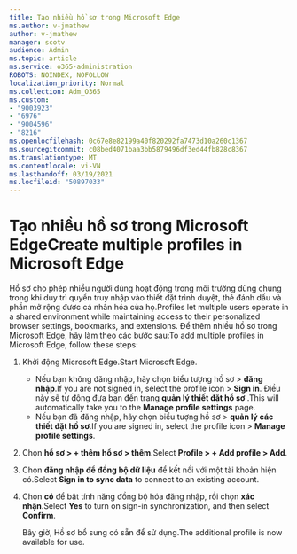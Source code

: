 ```yaml
---
title: Tạo nhiều hồ sơ trong Microsoft Edge
ms.author: v-jmathew
author: v-jmathew
manager: scotv
audience: Admin
ms.topic: article
ms.service: o365-administration
ROBOTS: NOINDEX, NOFOLLOW
localization_priority: Normal
ms.collection: Adm_O365
ms.custom:
- "9003923"
- "6976"
- "9004596"
- "8216"
ms.openlocfilehash: 0c67e8e82199a40f820292fa7473d10a260c1367
ms.sourcegitcommit: c08bed4071baa3bb5879496df3ed44fb828c8367
ms.translationtype: MT
ms.contentlocale: vi-VN
ms.lasthandoff: 03/19/2021
ms.locfileid: "50897033"
---
```

# <a name="create-multiple-profiles-in-microsoft-edge"></a><span data-ttu-id="e2de5-102">Tạo nhiều hồ sơ trong Microsoft Edge</span><span class="sxs-lookup"><span data-stu-id="e2de5-102">Create multiple profiles in Microsoft Edge</span></span>

<span data-ttu-id="e2de5-103">Hồ sơ cho phép nhiều người dùng hoạt động trong môi trường dùng chung trong khi duy trì quyền truy nhập vào thiết đặt trình duyệt, thẻ đánh dấu và phần mở rộng được cá nhân hóa của họ.</span><span class="sxs-lookup"><span data-stu-id="e2de5-103">Profiles let multiple users operate in a shared environment while maintaining access to their personalized browser settings, bookmarks, and extensions.</span></span> <span data-ttu-id="e2de5-104">Để thêm nhiều hồ sơ trong Microsoft Edge, hãy làm theo các bước sau:</span><span class="sxs-lookup"><span data-stu-id="e2de5-104">To add multiple profiles in Microsoft Edge, follow these steps:</span></span>

1. <span data-ttu-id="e2de5-105">Khởi động Microsoft Edge.</span><span class="sxs-lookup"><span data-stu-id="e2de5-105">Start Microsoft Edge.</span></span>
    - <span data-ttu-id="e2de5-106">Nếu bạn không đăng nhập, hãy chọn biểu tượng hồ sơ > **đăng nhập**.</span><span class="sxs-lookup"><span data-stu-id="e2de5-106">If you are not signed in, select the profile icon > **Sign in**.</span></span> <span data-ttu-id="e2de5-107">Điều này sẽ tự động đưa bạn đến trang **quản lý thiết đặt hồ sơ** .</span><span class="sxs-lookup"><span data-stu-id="e2de5-107">This will automatically take you to the **Manage profile settings** page.</span></span>
    - <span data-ttu-id="e2de5-108">Nếu bạn đã đăng nhập, hãy chọn biểu tượng hồ sơ > **quản lý các thiết đặt hồ sơ**.</span><span class="sxs-lookup"><span data-stu-id="e2de5-108">If you are signed in, select the profile icon > **Manage profile settings**.</span></span>
2. <span data-ttu-id="e2de5-109">Chọn **hồ sơ > + thêm hồ sơ > thêm**.</span><span class="sxs-lookup"><span data-stu-id="e2de5-109">Select **Profile > + Add profile > Add**.</span></span>
3. <span data-ttu-id="e2de5-110">Chọn **đăng nhập để đồng bộ dữ liệu** để kết nối với một tài khoản hiện có.</span><span class="sxs-lookup"><span data-stu-id="e2de5-110">Select **Sign in to sync data** to connect to an existing account.</span></span>
4. <span data-ttu-id="e2de5-111">Chọn **có** để bật tính năng đồng bộ hóa đăng nhập, rồi chọn **xác nhận**.</span><span class="sxs-lookup"><span data-stu-id="e2de5-111">Select **Yes** to turn on sign-in synchronization, and then select **Confirm**.</span></span>

    <span data-ttu-id="e2de5-112">Bây giờ, Hồ sơ bổ sung có sẵn để sử dụng.</span><span class="sxs-lookup"><span data-stu-id="e2de5-112">The additional profile is now available for use.</span></span>
